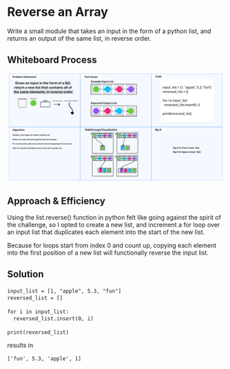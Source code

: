 # Reverse an Array
<!-- Description of the challenge -->
Write a small module that takes an input in the form of a python list, and returns an output of the same list, in reverse order.


## Whiteboard Process
<!-- Embedded whiteboard image -->
![Whiteboard Image](./array_reverse.png)
## Approach & Efficiency
<!-- What approach did you take? Why? What is the Big O space/time for this approach? -->

Using the list.reverse() function in python felt like going against the spirit of the challenge, so I opted to  create a new list, and increment a for loop over an input list that duplicates each element into the start of the new list.

Because for loops start from index 0 and count up, copying each element into the first position of a new list will functionally reverse the input list.

## Solution
<!-- Show how to run your code, and examples of it in action -->

```
input_list = [1, "apple", 5.3, "fun"]
reversed_list = []

for i in input_list:
  reversed_list.insert(0, i)

print(reversed_list)
```
results in
```
['fun', 5.3, 'apple', 1]
```
